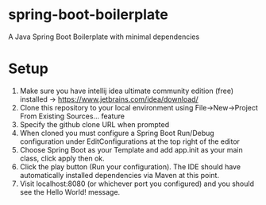 # spring-boot-boilerplate
A Java Spring Boot Boilerplate with minimal dependencies

# Setup

1. Make sure you have intellij idea ultimate community edition (free) installed -> https://www.jetbrains.com/idea/download/
2. Clone this repository to your local environment using File->New->Project From Existing Sources... feature
3. Specify the github clone URL when prompted
4. When cloned you must configure a Spring Boot Run/Debug configuration under EditConfigurations at the top right of the editor
5. Choose Spring Boot as your Template and add app.init as your main class, click apply then ok.
6. Click the play button (Run your configuration). The IDE should have automatically installed dependencies via Maven at this point.
7. Visit localhost:8080 (or whichever port you configured) and you should see the Hello World! message.
